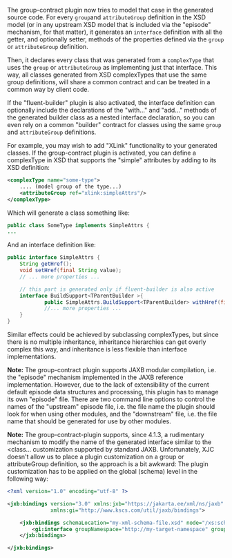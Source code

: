 The group-contract plugin now tries to model that case in the generated source code. For every `group`and `attributeGroup`
definition in the XSD model (or in any upstream XSD model that is included via the "episode" mechanism, for that matter),
it generates an `interface` definition with all the getter, and optionally setter, methods of the properties defined via
the `group` or `attributeGroup` definition.

Then, it declares every class that was generated from a `complexType` that uses the `group` or `attributeGroup` as implementing
just that interface. This way, all classes generated from XSD complexTypes that use the same group definitions, will
share a common contract and can be treated in a common way by client code.

If the "fluent-builder" plugin is also activated, the interface definition can optionally include the declarations of the "with..."
and "add..." methods of the generated builder class as a nested interface declaration, so you can even rely on a common
"builder" contract for classes using the same `group` and `attributeGroup` definitions.

For example, you may wish to add "XLink" functionality to your generated classes. If the group-contract plugin is
activated, you can define a complexType in XSD that supports the "simple" attributes by adding to its XSD definition:

``` xml
<complexType name="some-type">
	.... (model group of the type...)
	<attributeGroup ref="xlink:simpleAttrs"/>
</complexType>
```

Which will generate a class something like:

``` java
public class SomeType implements SimpleAttrs {
...
```

And an interface definition like:

``` java
public interface SimpleAttrs {
	String getHref();
	void setHref(final String value);
	// ... more properties ...

	// this part is generated only if fluent-builder is also active
	interface BuildSupport<TParentBuilder >{
            public SimpleAttrs.BuildSupport<TParentBuilder> withHref(final String href);
            //... more properties ...
	}
}
```

Similar effects could be achieved by subclassing complexTypes, but since there is no multiple inheritance, inheritance
hierarchies can get overly complex this way, and inheritance is less flexible than interface implementations.

**Note:** The group-contract plugin supports JAXB modular compilation, i.e. the "episode" mechanism implemented
in the JAXB reference implementation.
However, due to the lack of extensibility of the current default episode data structures and processing, this plugin
has to manage its own "episode" file. There are two command line options to control the  names of the "upstream" episode
file, i.e. the file name the plugin should look for when using other modules, and the "downstream" file, i.e. the file
name that should be generated for use by other modules.

**Note:** The group-contract-plugin supports, since 4.1.3, a rudimentary mechanism to modify the name of the generated
interface similar to the <class... customization supported by standard JAXB.
Unfortunately, XJC doesn't allow us to place a plugin customization on a group or attributeGroup definition, so the
approach is a bit awkward: The plugin customization has to be applied on the global (schema) level in the following way:

``` xml
<?xml version="1.0" encoding="utf-8" ?>

<jxb:bindings version="3.0" xmlns:jxb="https://jakarta.ee/xml/ns/jaxb" xmlns:xs="http://www.w3.org/2001/XMLSchema"
			  xmlns:gi="http://www.kscs.com/util/jaxb/bindings">

	<jxb:bindings schemaLocation="my-xml-schema-file.xsd" node="/xs:schema">
		<gi:interface groupNamespace="http://my-target-namespace" groupName="MyModelGroup" name="MyChangedModelGroupName"/>
	</jxb:bindings>

</jxb:bindings>

```

